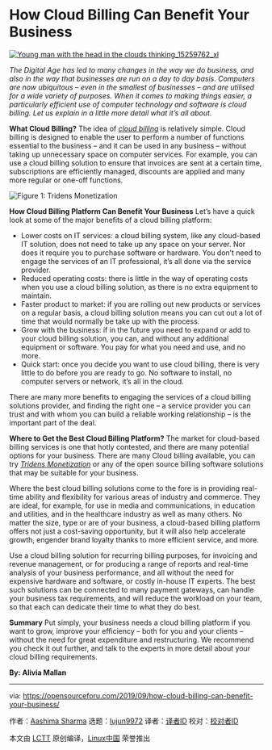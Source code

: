 [#]: collector: (lujun9972)
[#]: translator: ( )
[#]: reviewer: ( )
[#]: publisher: ( )
[#]: url: ( )
[#]: subject: (How Cloud Billing Can Benefit Your Business)
[#]: via: (https://opensourceforu.com/2019/09/how-cloud-billing-can-benefit-your-business/)
[#]: author: (Aashima Sharma https://opensourceforu.com/author/aashima-sharma/)

How Cloud Billing Can Benefit Your Business
======

[![][1]][2]

_The Digital Age has led to many changes in the way we do business, and also in the way that businesses are run on a day to day basis. Computers are now ubiquitous – even in the smallest of businesses – and are utilised for a wide variety of purposes. When it comes to making things easier, a particularly efficient use of computer technology and software is cloud billing. Let us explain in a little more detail what it’s all about._

**What Cloud Billing?**
The idea of [_cloud billing_][3] is relatively simple. Cloud billing is designed to enable the user to perform a number of functions essential to the business – and it can be used in any business – without taking up unnecessary space on computer services. For example, you can use a cloud billing solution to ensure that invoices are sent at a certain time, subscriptions are efficiently managed, discounts are applied and many more regular or one-off functions.

![Figure 1: Tridens Monetization][4]

**How Cloud Billing Platform Can Benefit Your Business**
Let’s have a quick look at some of the major benefits of a cloud billing platform:

  * Lower costs on IT services: a cloud billing system, like any cloud-based IT solution, does not need to take up any space on your server. Nor does it require you to purchase software or hardware. You don’t need to engage the services of an IT professional, it’s all done via the service provider.
  * Reduced operating costs: there is little in the way of operating costs when you use a cloud billing solution, as there is no extra equipment to maintain.
  * Faster product to market: if you are rolling out new products or services on a regular basis, a cloud billing solution means you can cut out a lot of time that would normally be take up with the process.
  * Grow with the business: if in the future you need to expand or add to your cloud billing solution, you can, and without any additional equipment or software. You pay for what you need and use, and no more.
  * Quick start: once you decide you want to use cloud billing, there is very little to do before you are ready to go. No software to install, no computer servers or network, it’s all in the cloud.



There are many more benefits to engaging the services of a cloud billing solutions provider, and finding the right one – a service provider you can trust and with whom you can build a reliable working relationship – is the important part of the deal.

**Where to Get the Best Cloud Billing Platform?**
The market for cloud-based billing services is one that hotly contested, and there are many potential options for your business. There are many Cloud billing available, you can try [_Tridens Monetization_][3] or any of the open source billing software solutions that may be suitable for your business.

Where the best cloud billing solutions come to the fore is in providing real-time ability and flexibility for various areas of industry and commerce. They are ideal, for example, for use in media and communications, in education and utilities, and in the healthcare industry as well as many others. No matter the size, type or are of your business, a cloud-based billing platform offers not just a cost-saving opportunity, but it will also help accelerate growth, engender brand loyalty thanks to more efficient service, and more.

Use a cloud billing solution for recurring billing purposes, for invoicing and revenue management, or for producing a range of reports and real-time analysis of your business performance, and all without the need for expensive hardware and software, or costly in-house IT experts. The best such solutions can be connected to many payment gateways, can handle your business tax requirements, and will reduce the workload on your team, so that each can dedicate their time to what they do best.

**Summary**
Put simply, your business needs a cloud billing platform if you want to grow, improve your efficiency – both for you and your clients – without the need for great expenditure and restructuring. We recommend you check it out further, and talk to the experts in more detail about your cloud billing requirements.

**By: Alivia Mallan**

--------------------------------------------------------------------------------

via: https://opensourceforu.com/2019/09/how-cloud-billing-can-benefit-your-business/

作者：[Aashima Sharma][a]
选题：[lujun9972][b]
译者：[译者ID](https://github.com/译者ID)
校对：[校对者ID](https://github.com/校对者ID)

本文由 [LCTT](https://github.com/LCTT/TranslateProject) 原创编译，[Linux中国](https://linux.cn/) 荣誉推出

[a]: https://opensourceforu.com/author/aashima-sharma/
[b]: https://github.com/lujun9972
[1]: https://i0.wp.com/opensourceforu.com/wp-content/uploads/2016/01/Young-man-with-the-head-in-the-clouds-thinking_15259762_xl.jpg?resize=579%2C606&ssl=1 (Young man with the head in the clouds thinking_15259762_xl)
[2]: https://i0.wp.com/opensourceforu.com/wp-content/uploads/2016/01/Young-man-with-the-head-in-the-clouds-thinking_15259762_xl.jpg?fit=579%2C606&ssl=1
[3]: https://tridenstechnology.com/monetization/
[4]: https://i1.wp.com/opensourceforu.com/wp-content/uploads/2019/09/diagram-monetization-infinite-v2-1.png?resize=350%2C196&ssl=1
